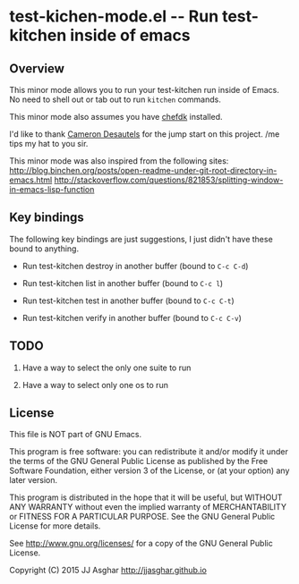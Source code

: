 # test-kichen-mode.el -- Run test-kitchen inside of emacs

## Overview

This minor mode allows you to run your test-kitchen run inside of Emacs.
No need to shell out or tab out to run `kitchen` commands.

This minor mode also assumes you have [chefdk](https://downloads.chef.io/chef-dk/)
installed.

I'd like to thank [Cameron Desautels](https://twitter.com/camdez) for the
jump start on this project. /me tips my hat to you sir.

This minor mode was also inspired from the following sites:
http://blog.binchen.org/posts/open-readme-under-git-root-directory-in-emacs.html
http://stackoverflow.com/questions/821853/splitting-window-in-emacs-lisp-function

## Key bindings

The following key bindings are just suggestions, I just didn't have these bound to anything.

 * Run test-kitchen destroy in another buffer (bound to `C-c C-d`)

 * Run test-kitchen list in another buffer (bound to `C-c l`)

 * Run test-kitchen test in another buffer (bound to `C-c C-t`)

 * Run test-kitchen verify in another buffer (bound to `C-c C-v`)


## TODO

1) Have a way to select the only one suite to run

2) Have a way to select only one os to run

## License

This file is NOT part of GNU Emacs.

This program is free software: you can redistribute it and/or modify
it under the terms of the GNU General Public License as published by
the Free Software Foundation, either version 3 of the License, or
(at your option) any later version.

This program is distributed in the hope that it will be useful,
but WITHOUT ANY WARRANTY  without even the implied warranty of
MERCHANTABILITY or FITNESS FOR A PARTICULAR PURPOSE.  See the
GNU General Public License for more details.

See <http://www.gnu.org/licenses/> for a copy of the GNU General
Public License.

Copyright (C) 2015 JJ Asghar <http://jjasghar.github.io>
